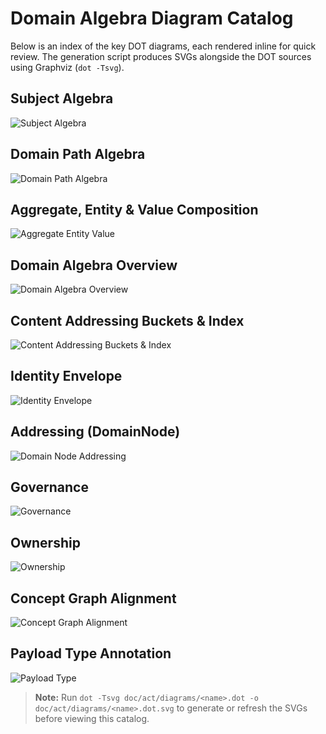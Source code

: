 <!-- Copyright (c) 2025 - Cowboy AI, LLC. -->

# Domain Algebra Diagram Catalog

Below is an index of the key DOT diagrams, each rendered inline for quick review. The generation script produces SVGs alongside the DOT sources using Graphviz (`dot -Tsvg`).

## Subject Algebra

![Subject Algebra](diagrams/subject_algebra_v2.dot.svg)

## Domain Path Algebra

![Domain Path Algebra](diagrams/domain_path_algebra_v2.dot.svg)

## Aggregate, Entity & Value Composition

![Aggregate Entity Value](diagrams/aggregate_entity_value_v2.dot.svg)

## Domain Algebra Overview

![Domain Algebra Overview](diagrams/domain_algebra_overview_v2.dot.svg)

## Content Addressing Buckets & Index

![Content Addressing Buckets & Index](diagrams/content_addressing_buckets_v2.dot.svg)

## Identity Envelope

![Identity Envelope](diagrams/identity_envelope_v2.dot.svg)

## Addressing (DomainNode)

![Domain Node Addressing](diagrams/addressing_v2.dot.svg)

## Governance

![Governance](diagrams/governance_v2.dot.svg)

## Ownership

![Ownership](diagrams/ownership_v2.dot.svg)

## Concept Graph Alignment

![Concept Graph Alignment](diagrams/concept_graph_v2.dot.svg)

## Payload Type Annotation

![Payload Type](diagrams/payload_type_v2.dot.svg)

> **Note:** Run `dot -Tsvg doc/act/diagrams/<name>.dot -o doc/act/diagrams/<name>.dot.svg` to generate or refresh the SVGs before viewing this catalog.
